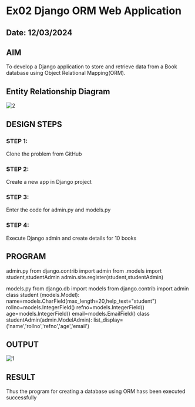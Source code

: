 # Ex02 Django ORM Web Application
## Date: 12/03/2024

## AIM
To develop a Django application to store and retrieve data from a Book database using Object Relational Mapping(ORM).

## Entity Relationship Diagram
![2](https://github.com/selvasachein/ORM/assets/151444759/c6fc4e2a-abf6-427a-9576-e285d2efbf08)

## DESIGN STEPS

### STEP 1:
Clone the problem from GitHub

### STEP 2:
Create a new app in Django project

### STEP 3:
Enter the code for admin.py and models.py

### STEP 4:
Execute Django admin and create details for 10 books

## PROGRAM
admin.py
from django.contrib import admin
from .models import student,studentAdmin
admin.site.register(student,studentAdmin)

models.py
from django.db import models
from django.contrib import admin
class student (models.Model):
    name=models.CharField(max_length=20,help_text="student")
    rollno=models.IntegerField()
    refno=models.IntegerField()
    age=models.IntegerField()
    email=models.EmailField()
class studentAdmin(admin.ModelAdmin):
    list_display=('name','rollno','refno','age','email')

## OUTPUT
![1](https://github.com/selvasachein/ORM/assets/151444759/dce88341-07cf-4bc6-92c3-fa7abbfb330d)


## RESULT
Thus the program for creating a database using ORM hass been executed successfully
